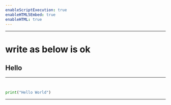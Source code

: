 ```yaml
---
enableScriptExecution: true
enableHTML5Embed: true
enableHTML: true
---
```



---
# write as below is ok
Hello
---

---
#
```python
print("Hello World")
```
---
